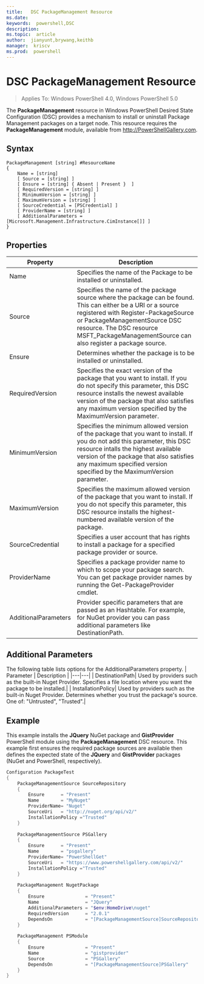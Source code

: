 ```yaml
---
title:   DSC PackageManagement Resource
ms.date:  
keywords:  powershell,DSC
description:  
ms.topic:  article
author:  jianyunt,brywang,keithb
manager:  kriscv
ms.prod:  powershell
---
```


# DSC PackageManagement Resource

> Applies To: Windows PowerShell 4.0, Windows PowerShell 5.0

The **PackageManagement** resource in Windows PowerShell Desired State Configuration (DSC) provides a mechanism to install or uninstall Package Management packages on a target node. This resource requires the **PackageManagement** module, available from http://PowerShellGallery.com.

## Syntax

```
PackageManagement [string] #ResourceName
{
    Name = [string]
    [ Source = [string] ]
	[ Ensure = [string] { Absent | Present }  ]
    [ RequiredVersion = [string] ]
    [ MinimumVersion = [string] ]
	[ MaximumVersion = [string] ]
    [ SourceCredential = [PSCredential] ]
    [ ProviderName = [string] ]
    [ AdditionalParameters = [Microsoft.Management.Infrastructure.CimInstance[]] ]
}
```

## Properties
|  Property  |  Description   | 
|---|---| 
| Name| Specifies the name of the Package to be installed or uninstalled.| 
| Source| Specifies the name of the package source where the package can be found. This can either be a URI or a source registered with Register-PackageSource or PackageManagementSource DSC resource. The DSC resource MSFT_PackageManagementSource can also register a package source.| 
| Ensure| Determines whether the package is to be installed or uninstalled.| 
| RequiredVersion| Specifies the exact version of the package that you want to install. If you do not specify this parameter, this DSC resource installs the newest available version of the package that also satisfies any maximum version specified by the MaximumVersion parameter.| 
| MinimumVersion| Specifies the minimum allowed version of the package that you want to install. If you do not add this parameter, this DSC resource intalls the highest available version of the package that also satisfies any maximum specified version specified by the MaximumVersion parameter.| 
| MaximumVersion| Specifies the maximum allowed version of the package that you want to install. If you do not specify this parameter, this DSC resource installs the highest-numbered available version of the package.| 
| SourceCredential | Specifies a user account that has rights to install a package for a specified package provider or source.| 
| ProviderName| Specifies a package provider name to which to scope your package search. You can get package provider names by running the Get-PackageProvider cmdlet.| 
| AdditionalParameters| Provider specific parameters that are passed as an Hashtable. For example, for NuGet provider you can pass additional parameters like DestinationPath.| 

## Additional Parameters
The following table lists options for the AdditionalParameters property.
|  Parameter  | Description   | 
|---|---|
| DestinationPath| Used by providers such as the built-in Nuget Provider. Specifies a file location where you want the package to be installed.|
| InstallationPolicy| Used by providers such as the built-in Nuget Provider. Determines whether you trust the package's source. One of: "Untrusted", "Trusted".|

## Example

This example installs the **JQuery** NuGet package and **GistProvider** PowerShell module using the **PackageManagement** DSC resource. This example first ensures the required package sources are available then defines the expected state of the **JQuery** and **GistProvider** packages (NuGet and PowerShell, respectively).

```powershell
Configuration PackageTest
{    
    PackageManagementSource SourceRepository 
    { 
		Ensure      = "Present" 
		Name        = "MyNuget" 
		ProviderName= "Nuget" 
		SourceUri   = "http://nuget.org/api/v2/"   
		InstallationPolicy ="Trusted" 
    }    
	
	PackageManagementSource PSGallery 
    { 
		Ensure      = "Present" 
		Name        = "psgallery" 
		ProviderName= "PowerShellGet" 
		SourceUri   = "https://www.powershellgallery.com/api/v2/"   
		InstallationPolicy ="Trusted" 
    } 
          
    PackageManagement NugetPackage 
    { 
		Ensure               = "Present"  
		Name                 = "JQuery"
		AdditionalParameters = "$env:HomeDrive\nuget"
		RequiredVersion      = "2.0.1" 
		DependsOn            = "[PackageManagementSource]SourceRepository" 
    }
	
    PackageManagement PSModule 
    { 
		Ensure               = "Present"  
		Name                 = "gistprovider"
		Source               = "PSGallery"
		DependsOn            = "[PackageManagementSource]PSGallery" 
    }
}
```